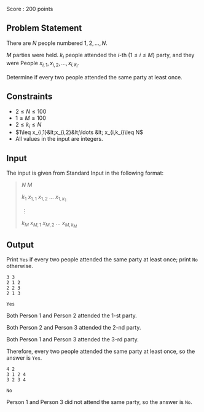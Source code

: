 Score : $200$ points

## Problem Statement

There are $N$ people numbered $1,2,\ldots,N$.

$M$ parties were held.  $k_i$ people attended the $i$-th $(1\leq i \leq M)$ party, and they were People $x_{i,1},x_{i,2},\ldots,x_{i,k_i}$.

Determine if every two people attended the same party at least once.

## Constraints

- $2\leq N \leq 100$
- $1\leq M \leq 100$
- $2\leq k_i \leq N$
- $1\leq x_{i,1}&lt;x_{i,2}&lt;\ldots &lt; x_{i,k_i}\leq N$
- All values in the input are integers.

## Input

The input is given from Standard Input in the following format:

> $N$ $M$
> 
> $k_1$ $x_{1,1}$ $x_{1,2}$ $\ldots$ $x_{1,k_1}$
> 
> $\vdots$
> 
> $k_M$ $x_{M,1}$ $x_{M,2}$ $\ldots$ $x_{M,k_M}$

## Output

Print `Yes` if every two people attended the same party at least once; print `No` otherwise.

```input1
3 3
2 1 2
2 2 3
2 1 3
```

```output1
Yes
```

Both Person $1$ and Person $2$ attended the $1$-st party.

Both Person $2$ and Person $3$ attended the $2$-nd party.

Both Person $1$ and Person $3$ attended the $3$-rd party.

Therefore, every two people attended the same party at least once, so the answer is `Yes`.

```input2
4 2
3 1 2 4
3 2 3 4
```

```output2
No
```

Person $1$ and Person $3$ did not attend the same party, so the answer is `No`.